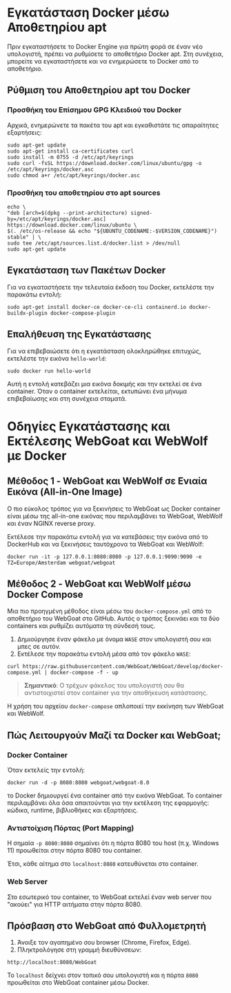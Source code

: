 # Εγκατάσταση Docker μέσω Αποθετηρίου apt

Πριν εγκαταστήσετε το Docker Engine για πρώτη φορά σε έναν νέο υπολογιστή, πρέπει να ρυθμίσετε το αποθετήριο Docker apt. Στη συνέχεια, μπορείτε να εγκαταστήσετε και να ενημερώσετε το Docker από το αποθετήριο.

## Ρύθμιση του Αποθετηρίου apt του Docker

### Προσθήκη του Επίσημου GPG Κλειδιού του Docker

Αρχικά, ενημερώνετε τα πακέτα του apt και εγκαθιστάτε τις απαραίτητες εξαρτήσεις:

```shell
sudo apt-get update
sudo apt-get install ca-certificates curl
sudo install -m 0755 -d /etc/apt/keyrings
sudo curl -fsSL https://download.docker.com/linux/ubuntu/gpg -o /etc/apt/keyrings/docker.asc
sudo chmod a+r /etc/apt/keyrings/docker.asc
```

### Προσθήκη του αποθετηρίου στο apt sources

```shell
echo \
"deb [arch=$(dpkg --print-architecture) signed-by=/etc/apt/keyrings/docker.asc] https://download.docker.com/linux/ubuntu \
$(. /etc/os-release && echo "${UBUNTU_CODENAME:-$VERSION_CODENAME}") stable" | \
sudo tee /etc/apt/sources.list.d/docker.list > /dev/null
sudo apt-get update
```

## Εγκατάσταση των Πακέτων Docker

Για να εγκαταστήσετε την τελευταία έκδοση του Docker, εκτελέστε την παρακάτω εντολή:

```shell
sudo apt-get install docker-ce docker-ce-cli containerd.io docker-buildx-plugin docker-compose-plugin
```

## Επαλήθευση της Εγκατάστασης

Για να επιβεβαιώσετε ότι η εγκατάσταση ολοκληρώθηκε επιτυχώς, εκτελέστε την εικόνα `hello-world`:

```shell
sudo docker run hello-world
```

Αυτή η εντολή κατεβάζει μια εικόνα δοκιμής και την εκτελεί σε ένα container. Όταν ο container εκτελείται, εκτυπώνει ένα μήνυμα επιβεβαίωσης και στη συνέχεια σταματά.

# Οδηγίες Εγκατάστασης και Εκτέλεσης WebGoat και WebWolf με Docker

## Μέθοδος 1 - WebGoat και WebWolf σε Ενιαία Εικόνα (All-in-One Image)
Ο πιο εύκολος τρόπος για να ξεκινήσεις το WebGoat ως Docker container είναι μέσω της all-in-one εικόνας που περιλαμβάνει τα WebGoat, WebWolf και έναν NGINX reverse proxy.

Εκτέλεσε την παρακάτω εντολή για να κατεβάσεις την εικόνα από το DockerHub και να ξεκινήσεις ταυτόχρονα τα WebGoat και WebWolf:

```shell
docker run -it -p 127.0.0.1:8080:8080 -p 127.0.0.1:9090:9090 -e TZ=Europe/Amsterdam webgoat/webgoat
```

## Μέθοδος 2 - WebGoat και WebWolf μέσω Docker Compose
Μια πιο προηγμένη μέθοδος είναι μέσω του `docker-compose.yml` από το αποθετήριο του WebGoat στο GitHub. Αυτός ο τρόπος ξεκινάει και τα δύο containers και ρυθμίζει αυτόματα τη σύνδεσή τους.

1. Δημιούργησε έναν φάκελο με όνομα `WASE` στον υπολογιστή σου και μπες σε αυτόν.
2. Εκτέλεσε την παρακάτω εντολή μέσα από τον φάκελο `WASE`:

```shell
curl https://raw.githubusercontent.com/WebGoat/WebGoat/develop/docker-compose.yml | docker-compose -f - up
```

> **Σημαντικό**: Ο τρέχων φάκελος του υπολογιστή σου θα αντιστοιχιστεί στον container για την αποθήκευση κατάστασης.

Η χρήση του αρχείου `docker-compose` απλοποιεί την εκκίνηση των WebGoat και WebWolf.

## Πώς Λειτουργούν Μαζί τα Docker και WebGoat;

### Docker Container
Όταν εκτελείς την εντολή:

```shell
docker run -d -p 8080:8080 webgoat/webgoat-8.0
```

το Docker δημιουργεί ένα container από την εικόνα WebGoat. Το container περιλαμβάνει όλα όσα απαιτούνται για την εκτέλεση της εφαρμογής: κώδικα, runtime, βιβλιοθήκες και εξαρτήσεις.

### Αντιστοίχιση Πόρτας (Port Mapping)
Η σημαία `-p 8080:8080` σημαίνει ότι η πόρτα 8080 του host (π.χ. Windows 11) προωθείται στην πόρτα 8080 του container.

Έτσι, κάθε αίτημα στο `localhost:8080` κατευθύνεται στο container.

### Web Server
Στο εσωτερικό του container, το WebGoat εκτελεί έναν web server που "ακούει" για HTTP αιτήματα στην πόρτα 8080.

## Πρόσβαση στο WebGoat από Φυλλομετρητή

1. Άνοιξε τον αγαπημένο σου browser (Chrome, Firefox, Edge).
2. Πληκτρολόγησε στη γραμμή διευθύνσεων:

```
http://localhost:8080/WebGoat
```

Το `localhost` δείχνει στον τοπικό σου υπολογιστή και η πόρτα `8080` προωθείται στο WebGoat container μέσω Docker.

